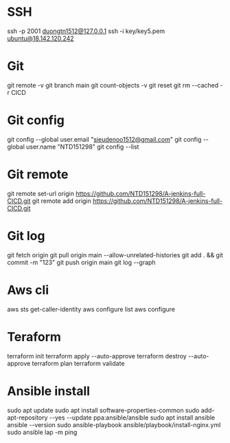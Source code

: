 # SSH 
ssh -p 2001 duongtn1512@127.0.0.1 
ssh -i key/key5.pem ubuntu@18.142.120.242

# Git
git remote -v
git branch main
git count-objects -v
git reset
git rm --cached -r CICD
# Git config
git config --global user.email "sieudenoo1512@gmail.com"
git config --global user.name "NTD151298"
git config --list
# Git remote
git remote set-url origin https://github.com/NTD151298/A-jenkins-full-CICD.git
git remote add origin https://github.com/NTD151298/A-jenkins-full-CICD.git
# Git log
git fetch origin
git pull origin main --allow-unrelated-histories
git add . && git commit -m "123"
git push origin main
git log --graph

# Aws cli
aws sts get-caller-identity
aws configure list
aws configure 

# Teraform
terraform init
terraform apply --auto-approve
terraform destroy --auto-approve
terraform plan
terraform validate

# Ansible install
sudo apt update 
sudo apt install software-properties-common 
sudo add-apt-repository --yes --update ppa:ansible/ansible 
sudo apt install ansible
ansible --version
sudo ansible-playbook ansible/playbook/install-nginx.yml 
sudo ansible lap -m ping 
